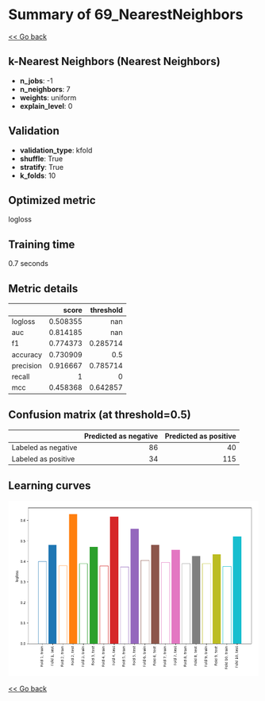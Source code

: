 # Summary of 69_NearestNeighbors

[<< Go back](../README.md)


## k-Nearest Neighbors (Nearest Neighbors)
- **n_jobs**: -1
- **n_neighbors**: 7
- **weights**: uniform
- **explain_level**: 0

## Validation
 - **validation_type**: kfold
 - **shuffle**: True
 - **stratify**: True
 - **k_folds**: 10

## Optimized metric
logloss

## Training time

0.7 seconds

## Metric details
|           |    score |   threshold |
|:----------|---------:|------------:|
| logloss   | 0.508355 |  nan        |
| auc       | 0.814185 |  nan        |
| f1        | 0.774373 |    0.285714 |
| accuracy  | 0.730909 |    0.5      |
| precision | 0.916667 |    0.785714 |
| recall    | 1        |    0        |
| mcc       | 0.458368 |    0.642857 |


## Confusion matrix (at threshold=0.5)
|                     |   Predicted as negative |   Predicted as positive |
|:--------------------|------------------------:|------------------------:|
| Labeled as negative |                      86 |                      40 |
| Labeled as positive |                      34 |                     115 |

## Learning curves
![Learning curves](learning_curves.png)

[<< Go back](../README.md)
